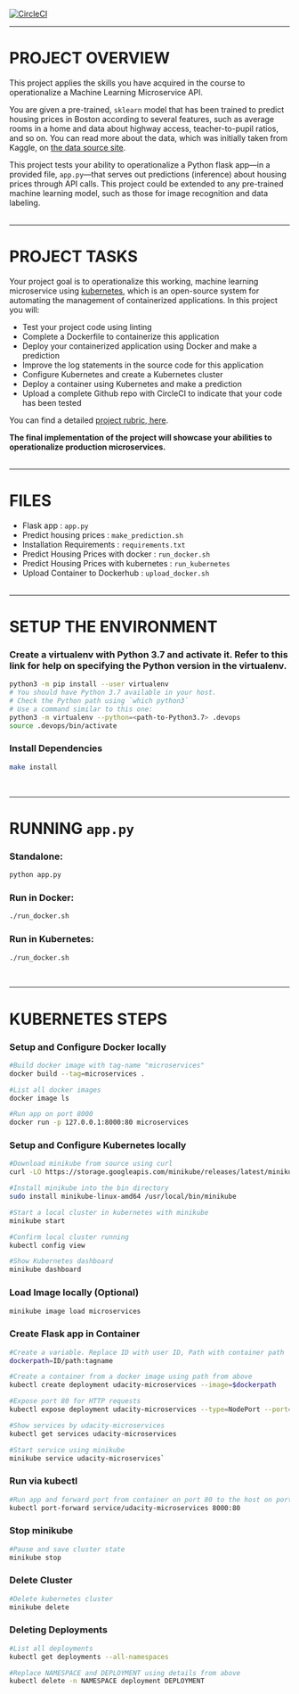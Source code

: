 [![CircleCI](https://dl.circleci.com/status-badge/img/gh/devkofi/udacity-microservices/tree/master.svg?style=svg)](https://dl.circleci.com/status-badge/redirect/gh/devkofi/udacity-microservices/tree/master)

---
# PROJECT OVERVIEW

This project applies the skills you have acquired in the course to operationalize a Machine Learning Microservice API. 

You are given a pre-trained, `sklearn` model that has been trained to predict housing prices in Boston according to several features, such as average rooms in a home and data about highway access, teacher-to-pupil ratios, and so on. You can read more about the data, which was initially taken from Kaggle, on [the data source site](https://www.kaggle.com/c/boston-housing). 

This project tests your ability to operationalize a Python flask app—in a provided file, `app.py`—that serves out predictions (inference) about housing prices through API calls. This project could be extended to any pre-trained machine learning model, such as those for image recognition and data labeling.
<br/><br/>

---

# PROJECT TASKS

Your project goal is to operationalize this working, machine learning microservice using [kubernetes](https://kubernetes.io/), which is an open-source system for automating the management of containerized applications. In this project you will:
* Test your project code using linting
* Complete a Dockerfile to containerize this application
* Deploy your containerized application using Docker and make a prediction
* Improve the log statements in the source code for this application
* Configure Kubernetes and create a Kubernetes cluster
* Deploy a container using Kubernetes and make a prediction
* Upload a complete Github repo with CircleCI to indicate that your code has been tested

You can find a detailed [project rubric, here](https://review.udacity.com/#!/rubrics/2576/view).

**The final implementation of the project will showcase your abilities to operationalize production microservices.**
<br/><br/>

---
# FILES
* Flask app :  `app.py`
* Predict housing prices : `make_prediction.sh`
* Installation Requirements : `requirements.txt`
* Predict Housing Prices with docker : `run_docker.sh`
* Predict Housing Prices with kubernetes : `run_kubernetes`
* Upload Container to Dockerhub : `upload_docker.sh`
<br/><br/>

---
# SETUP THE ENVIRONMENT

### Create a virtualenv with Python 3.7 and activate it. Refer to this link for help on specifying the Python version in the virtualenv. 

```bash
python3 -m pip install --user virtualenv
# You should have Python 3.7 available in your host. 
# Check the Python path using `which python3`
# Use a command similar to this one:
python3 -m virtualenv --python=<path-to-Python3.7> .devops
source .devops/bin/activate
```
### Install Dependencies 
```bash
make install
``` 
<br/>

---
# RUNNING `app.py`

### Standalone:  
```bash
python app.py
```
### Run in Docker:  
```bash
./run_docker.sh
```
### Run in Kubernetes:  
```bash
./run_docker.sh
```
<br/>

---

# KUBERNETES STEPS

### Setup and Configure Docker locally
```bash
#Build docker image with tag-name "microservices"
docker build --tag=microservices .

#List all docker images
docker image ls

#Run app on port 8000
docker run -p 127.0.0.1:8000:80 microservices
```

### Setup and Configure Kubernetes locally
```bash
#Download minikube from source using curl
curl -LO https://storage.googleapis.com/minikube/releases/latest/minikube-linux-amd64

#Install minikube into the bin directory
sudo install minikube-linux-amd64 /usr/local/bin/minikube

#Start a local cluster in kubernetes with minikube
minikube start

#Confirm local cluster running
kubectl config view

#Show Kubernetes dashboard
minikube dashboard
```

### Load Image locally (Optional)
```bash
minikube image load microservices
```

### Create Flask app in Container
```bash
#Create a variable. Replace ID with user ID, Path with container path
dockerpath=ID/path:tagname

#Create a container from a docker image using path from above
kubectl create deployment udacity-microservices --image=$dockerpath

#Expose port 80 for HTTP requests
kubectl expose deployment udacity-microservices --type=NodePort --port=80

#Show services by udacity-microservices
kubectl get services udacity-microservices

#Start service using minikube
minikube service udacity-microservices`
```
### Run via kubectl
```bash
#Run app and forward port from container on port 80 to the host on port 8000 
kubectl port-forward service/udacity-microservices 8000:80
```

### Stop minikube
```bash
#Pause and save cluster state
minikube stop
```

### Delete Cluster
```bash
#Delete kubernetes cluster 
minikube delete
```

### Deleting Deployments
```bash
#List all deployments
kubectl get deployments --all-namespaces

#Replace NAMESPACE and DEPLOYMENT using details from above
kubectl delete -n NAMESPACE deployment DEPLOYMENT
```
